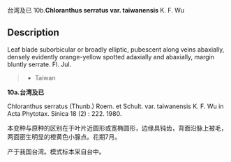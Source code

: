 台湾及已
10b.**Chloranthus serratus var. taiwanensis** K. F. Wu

## Description
Leaf blade suborbicular or broadly elliptic, pubescent along veins abaxially, densely evidently orange-yellow spotted adaxially and abaxially, margin bluntly serrate. Fl. Jul.


> *  Taiwan

**10a.台湾及已**

Chloranthus serratus (Thunb.) Roem. et Schult. var. taiwanensis K. F. Wu in Acta Phytotax. Sinica 18 (2) : 222. 1980.

本变种与原种的区别在于叶片近圆形或宽椭圆形，边缘具钝齿，背面沿脉上被毛，两面密生明显的橙黄色小腺点。花期7月。

产于我国台湾。模式标本采自台中。
